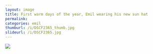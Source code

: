 ```yaml
---
layout: image
title: First warm days of the year, Emil wearing his new sun hat
permalink: 
categories: emil
thumburl: /i/DSCF2365_thumb.jpg
slideurl: /i/DSCF2365.jpg
---
```


![]({{site.url}}/i/DSCF2365.jpg)
